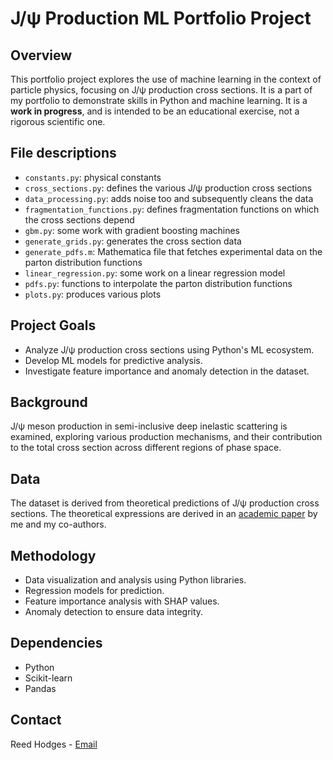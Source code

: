 # J/ψ Production ML Portfolio Project

## Overview
This portfolio project explores the use of machine learning in the context of particle physics, focusing on J/ψ production cross sections. It is a part of my portfolio to demonstrate skills in Python and machine learning.  It is a **work in progress**, and is intended to be an educational exercise, not a rigorous scientific one.

## File descriptions

- `constants.py`: physical constants
- `cross_sections.py`: defines the various J/ψ production cross sections
- `data_processing.py`: adds noise too and subsequently cleans the data
- `fragmentation_functions.py`: defines fragmentation functions on which the cross sections depend
- `gbm.py`: some work with gradient boosting machines
- `generate_grids.py`: generates the cross section data
- `generate_pdfs.m`: Mathematica file that fetches experimental data on the parton distribution functions
- `linear_regression.py`: some work on a linear regression model
- `pdfs.py`: functions to interpolate the parton distribution functions
- `plots.py`: produces various plots

## Project Goals
- Analyze J/ψ production cross sections using Python's ML ecosystem.
- Develop ML models for predictive analysis.
- Investigate feature importance and anomaly detection in the dataset.

## Background
J/ψ meson production in semi-inclusive deep inelastic scattering is examined, exploring various production mechanisms, and their contribution to the total cross section across different regions of phase space.

## Data
The dataset is derived from theoretical predictions of J/ψ production cross sections. The theoretical expressions are derived in an [academic paper](https://arxiv.org/abs/2310.13737) by me and my co-authors.

## Methodology
- Data visualization and analysis using Python libraries.
- Regression models for prediction.
- Feature importance analysis with SHAP values.
- Anomaly detection to ensure data integrity.

## Dependencies
- Python
- Scikit-learn
- Pandas

## Contact
Reed Hodges - [Email](mailto:reed.hodges@duke.edu)
